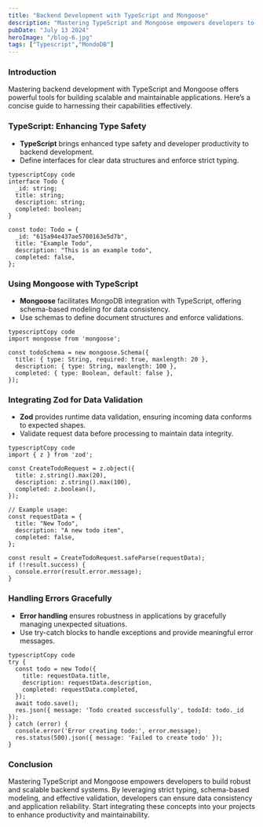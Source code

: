 ```yaml
---
title: "Backend Development with TypeScript and Mongoose"
description: "Mastering TypeScript and Mongoose empowers developers to build robust and scalable backend systems."
pubDate: "July 13 2024"
heroImage: "/blog-6.jpg"
tags: ["Typescript","MondoDB"]
---
```


### Introduction

Mastering backend development with TypeScript and Mongoose offers powerful tools for building scalable and maintainable applications. Here’s a concise guide to harnessing their capabilities effectively.

### TypeScript: Enhancing Type Safety

- **TypeScript** brings enhanced type safety and developer productivity to backend development.
- Define interfaces for clear data structures and enforce strict typing.

```tsx
typescriptCopy code
interface Todo {
  _id: string;
  title: string;
  description: string;
  completed: boolean;
}

const todo: Todo = {
  _id: "615a94e437ae5700163e5d7b",
  title: "Example Todo",
  description: "This is an example todo",
  completed: false,
};

```

### Using Mongoose with TypeScript

- **Mongoose** facilitates MongoDB integration with TypeScript, offering schema-based modeling for data consistency.
- Use schemas to define document structures and enforce validations.

```tsx
typescriptCopy code
import mongoose from 'mongoose';

const todoSchema = new mongoose.Schema({
  title: { type: String, required: true, maxlength: 20 },
  description: { type: String, maxlength: 100 },
  completed: { type: Boolean, default: false },
});

```

### Integrating Zod for Data Validation

- **Zod** provides runtime data validation, ensuring incoming data conforms to expected shapes.
- Validate request data before processing to maintain data integrity.

```tsx
typescriptCopy code
import { z } from 'zod';

const CreateTodoRequest = z.object({
  title: z.string().max(20),
  description: z.string().max(100),
  completed: z.boolean(),
});

// Example usage:
const requestData = {
  title: "New Todo",
  description: "A new todo item",
  completed: false,
};

const result = CreateTodoRequest.safeParse(requestData);
if (!result.success) {
  console.error(result.error.message);
}

```

### Handling Errors Gracefully

- **Error handling** ensures robustness in applications by gracefully managing unexpected situations.
- Use try-catch blocks to handle exceptions and provide meaningful error messages.

```tsx
typescriptCopy code
try {
  const todo = new Todo({
    title: requestData.title,
    description: requestData.description,
    completed: requestData.completed,
  });
  await todo.save();
  res.json({ message: 'Todo created successfully', todoId: todo._id });
} catch (error) {
  console.error('Error creating todo:', error.message);
  res.status(500).json({ message: 'Failed to create todo' });
}

```

### Conclusion

Mastering TypeScript and Mongoose empowers developers to build robust and scalable backend systems. By leveraging strict typing, schema-based modeling, and effective validation, developers can ensure data consistency and application reliability. Start integrating these concepts into your projects to enhance productivity and maintainability.